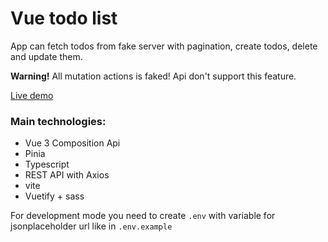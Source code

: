# Vue todo list

App can fetch todos from fake server with pagination, create todos, delete and update them.

**Warning!** All mutation actions is faked! Api don't support this feature.

[Live demo](https://vue-todolist-ts.netlify.app)
### Main technologies:
- Vue 3 Composition Api
- Pinia
- Typescript
- REST API with Axios
- vite
- Vuetify + sass

For development mode you need to create ``.env`` with variable for jsonplaceholder url like in ``.env.example`` 


